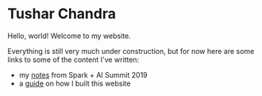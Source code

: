 <!-- title: Home -->
# Tushar Chandra
Hello, world! Welcome to my website.

Everything is still very much under construction, but for now here are some links to some of the content I've written:
 * my [notes](spark/index.md) from Spark + AI Summit 2019
 * a [guide](about_website.md) on how I built this website
